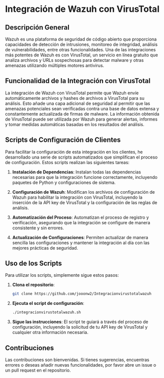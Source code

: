 # Integración de Wazuh con VirusTotal

## Descripción General

Wazuh es una plataforma de seguridad de código abierto que proporciona capacidades de detección de intrusiones, monitoreo de integridad, análisis de vulnerabilidades, entre otras funcionalidades. Una de las integraciones más potentes de Wazuh es con VirusTotal, un servicio en línea gratuito que analiza archivos y URLs sospechosas para detectar malware y otras amenazas utilizando múltiples motores antivirus.

## Funcionalidad de la Integración con VirusTotal

La integración de Wazuh con VirusTotal permite que Wazuh envíe automáticamente archivos y hashes de archivos a VirusTotal para su análisis. Esto añade una capa adicional de seguridad al permitir que las amenazas potenciales sean verificadas contra una base de datos extensa y constantemente actualizada de firmas de malware. La información obtenida de VirusTotal puede ser utilizada por Wazuh para generar alertas, informes y tomar medidas automáticas basadas en los resultados del análisis.

## Scripts de Configuración de Clientes

Para facilitar la configuración de esta integración en los clientes, he desarrollado una serie de scripts automatizados que simplifican el proceso de configuración. Estos scripts realizan las siguientes tareas:

1. **Instalación de Dependencias**: Instalan todas las dependencias necesarias para que la integración funcione correctamente, incluyendo paquetes de Python y configuraciones de sistema.
   
2. **Configuración de Wazuh**: Modifican los archivos de configuración de Wazuh para habilitar la integración con VirusTotal, incluyendo la inserción de la API key de VirusTotal y la configuración de las reglas de análisis.

3. **Automatización del Proceso**: Automatizan el proceso de registro y verificación, asegurando que la integración se configure de manera consistente y sin errores.

4. **Actualización de Configuraciones**: Permiten actualizar de manera sencilla las configuraciones y mantener la integración al día con las mejores prácticas de seguridad.

## Uso de los Scripts

Para utilizar los scripts, simplemente sigue estos pasos:

1. **Clona el repositorio**:
    ```bash
    git clone https://github.com/jooonw2/Integracionvirustotalwazuh
    ```
2. **Ejecuta el script de configuración**:
    ```bash
    ./integracionvirustotalwazuh.sh
    ```
4. **Sigue las instrucciones**: El script te guiará a través del proceso de configuración, incluyendo la solicitud de tu API key de VirusTotal y cualquier otra información necesaria.

## Contribuciones

Las contribuciones son bienvenidas. Si tienes sugerencias, encuentras errores o deseas añadir nuevas funcionalidades, por favor abre un issue o un pull request en el repositorio.
